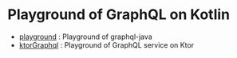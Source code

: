 Playground of GraphQL on Kotlin
==========

* [playground](./playground) : Playground of graphql-java
* [ktorGraphql](./ktorGraphql) : Playground of GraphQL service on Ktor
